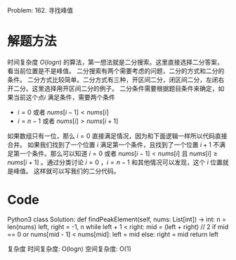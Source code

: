 Problem: 162. 寻找峰值


# 解题方法

时间复杂度 $O(logn)$ 的算法，第一想法就是二分搜索。这里直接选择二分答案，看当前位置是不是峰值。 
二分搜索有两个需要考虑的问题，二分的方式和二分的条件。 二分方式比较简单。二分方式有三种，开区间二分，闭区间二分，左闭右开二分。这里选择用开区间二分的例子。
二分条件需要根据题目条件来确定，如果当前这个点$i$ 满足条件，需要两个条件
- $i=0$ 或者 $nums[i−1]<nums[i]$
- $i=n−1$ 或者 $nums[i]>nums[i+1]$

如果数组只有一位，那么 $i=0$ 直接满足情况，因为和下面逻辑一样所以代码直接合并。
如果我们找到了一个位置 $i$ 满足第一个条件，且找到了一个位置 $i+1$ 不满足第一个条件。那么可以知道 $i=0$ 
或者 $nums[i−1]<nums[i]$ 且 $nums[i]≥nums[i+1]$ 。通过分类讨论 $i=0$ ，$i=n−1$ 和其他情况可以发现，这个 $i$ 位置就是峰值。
这样就可以写我们的二分代码。

# Code
Python3
class Solution:
    def findPeakElement(self, nums: List[int]) -> int:
        n = len(nums)
        left, right = -1, n
        while left + 1 < right:
            mid = (left + right) // 2
            if mid == 0 or nums[mid - 1] < nums[mid]:
                left = mid
            else:
                right = mid
        return left

复杂度
时间复杂度: O(logn)
空间复杂度: O(1)





